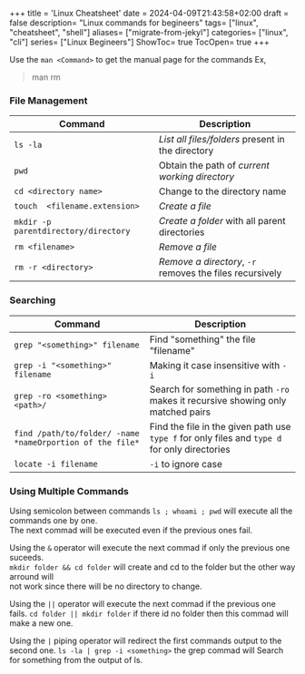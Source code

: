 +++
title = 'Linux Cheatsheet'
date = 2024-04-09T21:43:58+02:00
draft = false
description= "Linux commands for begineers"
tags= ["linux", "cheatsheet", "shell"]
aliases= ["migrate-from-jekyl"]
categories= ["linux", "cli"]
series= ["Linux Begineers"]
ShowToc= true
TocOpen= true
+++

Use the `man <Command>` to get the manual page for the commands Ex,
> man rm

### File Management

| Command                              | Description                                              |
| ----                                 | ---                                                      |
| `ls -la`                             | *List all files/folders* present in the directory        |
| `pwd`                                | Obtain the path of *current working directory*           |
| `cd <directory name>`                | Change to the directory name                             |
| `touch  <filename.extension>`        | *Create a file*                                          |
| `mkdir -p parentdirectory/directory` | *Create a folder* with all parent directories            |
| `rm <filename>`                      | *Remove a file*                                          |
| `rm -r <directory>`                  | *Remove a directory*, `-r` removes the files recursively |

### Searching

| Command                                                   | Description                                                                                   |
| ----                                                      | ---                                                                                           |
| `grep "<something>" filename`                             | Find "something" the file "filename"                                                          |
| `grep -i "<something>" filename`                          | Making it case insensitive with `-i`                                                          |
| `grep -ro <something> <path>/`                            | Search for something in path `-ro` makes it recursive showing only matched pairs              |
| `find /path/to/folder/ -name *nameOrportion of the file*` | Find the file in the given path use `type f` for only files and `type d` for only directories |
| `locate -i filename`                                      | `-i` to ignore case                                                                           |

### Using Multiple Commands

Using semicolon between commands `ls ; whoami ; pwd` will execute all the commands one by one.  
The next commad will be executed even if the previous ones fail.

Using the `&` operator will execute the next commad if only the previous one suceeds.  
`mkdir folder && cd folder` will create and cd to the folder but the other way arround will  
not work since there will be no directory to change.

Using the `||` operator will execute the next commad if the previous one fails.
`cd folder || mkdir folder` if there id no folder then this commad will make a new one.

Using the `|` piping operator will redirect the first commands output to the second one.
`ls -la | grep -i <something>` the grep commad will Search for something from the output
of ls.





